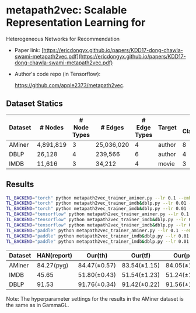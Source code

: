 # metapath2vec: Scalable Representation Learning for
Heterogeneous Networks
for Recommendation

- Paper link: [https://ericdongyx.github.io/papers/KDD17-dong-chawla-swami-metapath2vec.pdf](https://ericdongyx.github.io/papers/KDD17-dong-chawla-swami-metapath2vec.pdf)

- Author's code repo (in Tensorflow):

    https://github.com/apple2373/metapath2vec.


Dataset Statics
-------

| Dataset | # Nodes   | # Node Types | # Edges    | # Edge Types | Target | # Classes |
| ------- | --------- | ------------ | ---------- | ------------ | ------ | --------- |
| AMiner  | 4,891,819 | 3            | 25,036,020 | 4            | author | 8         |
| DBLP    | 26,128    | 4            | 239,566    | 6            | author | 4         |
| IMDB    | 11,616    | 3            | 34,212     | 4            | movie  | 3         |

## Results

```bash
TL_BACKEND="torch" python metapath2vec_trainer_aminer.py --lr 0.1 --embedding_dim 16 --walk_length 60 --window_size 3 --num_walks 600 --n_epoch 5 --num_negative_samples 6 --batch_size 128 --train_ratio 0.5 --dataset aminer
TL_BACKEND="torch" python metapath2vec_trainer_imdb&dblp.py --lr 0.01 --embedding_dim 16 --walk_length 50 --window_size 7 --num_walks 5 --n_epoch 50 --num_negative_samples 5 --batch_size 128 --dataset imdb
TL_BACKEND="torch" python metapath2vec_trainer_imdb&dblp.py --lr 0.01 --embedding_dim 16 --walk_length 50 --window_size 7 --num_walks 5 --n_epoch 50 --num_negative_samples 5 --batch_size 128 --dataset dblp
TL_BACKEND="tensorflow" python metapath2vec_trainer_aminer.py --lr 0.1 --embedding_dim 16 --walk_length 60 --window_size 3 --num_walks 500 --n_epoch 5 --num_negative_samples 6 --batch_size 128 --train_ratio 0.5 --dataset aminer
TL_BACKEND="tensorflow" python metapath2vec_trainer_imdb&dblp.py --lr 0.01 --embedding_dim 16 --walk_length 50 --window_size 7 --num_walks 5 --n_epoch 50 --num_negative_samples 5 --batch_size 128 --dataset imdb
TL_BACKEND="tensorflow" python metapath2vec_trainer_imdb&dblp.py --lr 0.01 --embedding_dim 16 --walk_length 50 --window_size 7 --num_walks 5 --n_epoch 50 --num_negative_samples 5 --batch_size 128 --dataset dblp
TL_BACKEND="paddle" python metapath2vec_trainer_aminer.py --lr 0.1 --embedding_dim 16 --walk_length 60 --window_size 3 --num_walks 600 --n_epoch 5 --num_negative_samples 6 --batch_size 128 --train_ratio 0.5 --dataset aminer
TL_BACKEND="paddle" python metapath2vec_trainer_imdb&dblp.py --lr 0.01 --embedding_dim 16 --walk_length 50 --window_size 7 --num_walks 5 --n_epoch 50 --num_negative_samples 5 --batch_size 128 --dataset imdb
TL_BACKEND="paddle" python metapath2vec_trainer_imdb&dblp.py --lr 0.01 --embedding_dim 16 --walk_length 50 --window_size 7 --num_walks 5 --n_epoch 50 --num_negative_samples 5 --batch_size 128 --dataset dblp
```



| Dataset | HAN(report) | Our(th)      | Our(tf)      | Our(pd)      |
| ------- | ----------- | ------------ | ------------ | ------------ |
| AMiner  | 84.27(pyg)  | 84.47(±0.57) | 83.54(±1.15) | 84.05(±1.43) |
| IMDB    | 45.65       | 51.80(±0.43) | 51.54(±1.23) | 51.24(±1.42) |
| DBLP    | 91.53       | 91.76(±0.34) | 91.42(±0.22) | 91.56(±1.56) |

Note: The hyperparameter settings for the results in the AMiner dataset is the same as in GammaGL.